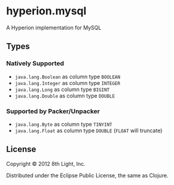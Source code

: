 hyperion.mysql
============

A Hyperion implementation for MySQL

## Types

### Natively Supported

* `java.lang.Boolean` as column type `BOOLEAN`
* `java.lang.Integer` as column type `INTEGER`
* `java.lang.Long` as column type `BIGINT`
* `java.lang.Double` as column type `DOUBLE`

### Supported by Packer/Unpacker

* `java.lang.Byte` as column type `TINYINT`
* `java.lang.Float` as column type `DOUBLE` (`FLOAT` will truncate)

## License

Copyright © 2012 8th Light, Inc.

Distributed under the Eclipse Public License, the same as Clojure.

